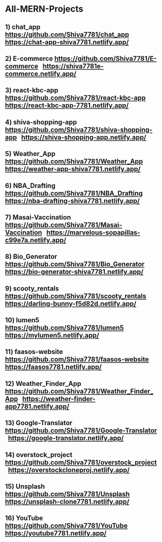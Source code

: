# All-MERN-Projects

## 1) chat_app https://github.com/Shiva7781/chat_app &nbsp; https://chat-app-shiva7781.netlify.app/

## 2) E-commerce https://github.com/Shiva7781/E-commerce &nbsp; https://shiva7781e-commerce.netlify.app/

## 3) react-kbc-app https://github.com/Shiva7781/react-kbc-app &nbsp; https://react-kbc-app-7781.netlify.app/

## 4) shiva-shopping-app https://github.com/Shiva7781/shiva-shopping-app &nbsp; https://shiva-shopping-app.netlify.app/

## 5) Weather_App https://github.com/Shiva7781/Weather_App &nbsp; https://weather-app-shiva7781.netlify.app/

## 6) NBA_Drafting https://github.com/Shiva7781/NBA_Drafting &nbsp; https://nba-drafting-shiva7781.netlify.app/

## 7) Masai-Vaccination https://github.com/Shiva7781/Masai-Vaccination &nbsp; https://marvelous-sopapillas-c99e7a.netlify.app/

## 8) Bio_Generator https://github.com/Shiva7781/Bio_Generator &nbsp; https://bio-generator-shiva7781.netlify.app/

## 9) scooty_rentals https://github.com/Shiva7781/scooty_rentals &nbsp; https://darling-bunny-f5d82d.netlify.app/

## 10) lumen5 https://github.com/Shiva7781/lumen5 &nbsp; https://mylumen5.netlify.app/

## 11) faasos-website https://github.com/Shiva7781/faasos-website &nbsp; https://faasos7781.netlify.app/

## 12) Weather_Finder_App https://github.com/Shiva7781/Weather_Finder_App &nbsp; https://weather-finder-app7781.netlify.app/

## 13) Google-Translator https://github.com/Shiva7781/Google-Translator &nbsp; https://google-translator.netlify.app/

## 14) overstock_project https://github.com/Shiva7781/overstock_project &nbsp; https://overstockcloneproj.netlify.app/

## 15) Unsplash https://github.com/Shiva7781/Unsplash &nbsp; https://unsplash-clone7781.netlify.app/

## 16) YouTube https://github.com/Shiva7781/YouTube &nbsp; https://youtube7781.netlify.app/
